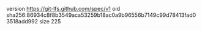 version https://git-lfs.github.com/spec/v1
oid sha256:86934c8f8b3549aca53259b18ac0a9b96556b7149c99d78413fad03518add992
size 225

